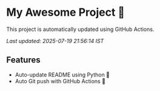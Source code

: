 # My Awesome Project 🚀

This project is automatically updated using GitHub Actions.

_Last updated: 2025-07-19 21:56:14 IST_

## Features
- Auto-update README using Python 🐍
- Auto Git push with GitHub Actions 🤖
